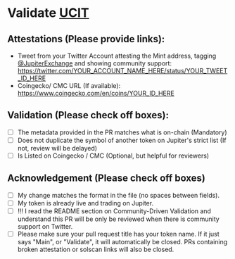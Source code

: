 # Validate [UCIT](https://solscan.io/token/HH8bchogQD71iuLghP4cuvSU7vsGJoMJDBxvWTFu7MpA)

## Attestations (Please provide links):
- Tweet from your Twitter Account attesting the Mint address, tagging [@JupiterExchange](https://twitter.com/JupiterExchange) and showing community support: https://twitter.com/YOUR_ACCOUNT_NAME_HERE/status/YOUR_TWEET_ID_HERE
- Coingecko/ CMC URL (If available): https://www.coingecko.com/en/coins/YOUR_ID_HERE

## Validation (Please check off boxes):
- [ ] The metadata provided in the PR matches what is on-chain (Mandatory)
- [ ] Does not duplicate the symbol of another token on Jupiter's strict list (If not, review will be delayed)
- [ ] Is Listed on Coingecko / CMC (Optional, but helpful for reviewers)  

## Acknowledgement (Please check off boxes)
- [ ] My change matches the format in the file (no spaces between fields).
- [ ] My token is already live and trading on Jupiter.
- [ ] !!! I read the README section on Community-Driven Validation and understand this PR will be only be reviewed when there is community support on Twitter.
- [ ] Please make sure your pull request title has your token name. If it just says "Main", or "Validate", it will automatically be closed. PRs containing broken attestation or solscan links will also be closed.
